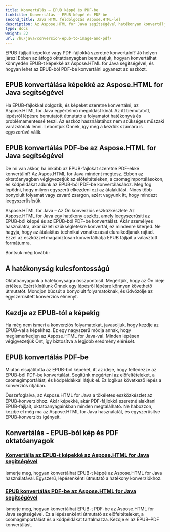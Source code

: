 ```yaml
---
title: Konvertálás – EPUB képpé és PDF-be
linktitle: Konvertálás – EPUB képpé és PDF-be
second_title: Java HTML feldolgozás Aspose.HTML-lel
description: Az Aspose.HTML for Java segítségével hatékonyan konvertálja az EPUB-fájlt képekké. Ez a lépésenkénti útmutató leegyszerűsíti a folyamatot. Tanuld meg az EPUB-ból PDF-be konvertálást is.
type: docs
weight: 22
url: /hu/java/conversion-epub-to-image-and-pdf/
---
```

EPUB-fájljait képekké vagy PDF-fájlokká szeretné konvertálni? Jó helyen jársz! Ebben az átfogó oktatóanyagban bemutatjuk, hogyan konvertálhat könnyedén EPUB-t képekké az Aspose.HTML for Java segítségével, és hogyan lehet az EPUB-ból PDF-be konvertálni ugyanezt az eszközt. 

## EPUB konvertálása képekké az Aspose.HTML for Java segítségével
Ha EPUB-fájlokkal dolgozik, és képeket szeretne konvertálni, az Aspose.HTML for Java egyértelmű megoldást kínál. Az itt bemutatott, lépésről lépésre bemutatott útmutató a folyamatot hatékonyvá és problémamentessé teszi. Az eszköz használatához nem szükséges műszaki varázslónak lenni. Lebontjuk Önnek, így még a kezdők számára is egyszerűvé válik.

## EPUB konvertálás PDF-be az Aspose.HTML for Java segítségével
De mi van akkor, ha inkább az EPUB-fájlokat szeretné PDF-ekké konvertálni? Az Aspos.HTML for Java mindent megtesz. Ebben az oktatóanyagban végigvezetjük az előfeltételeken, a csomagimportálásokon, és kódpéldákat adunk az EPUB-ból PDF-be konvertálásához. Meg fog lepődni, hogy milyen egyszerű elkezdeni ezt az átalakítást. Nincs több bonyolult folyamat vagy zavaró zsargon, azért vagyunk itt, hogy mindezt leegyszerűsítsük.

Aspose.HTML for Java – Az Ön konverziós eszközkészlete
Az Aspose.HTML for Java egy hatékony eszköz, amely leegyszerűsíti az EPUB-ból képpé és az EPUB-ból PDF-be konvertálást. Akár személyes használatra, akár üzleti szükségletekre konvertál, ez mindenre kiterjed. Ne hagyja, hogy az átalakítás technikai vonatkozásai eluralkodjanak rajtad. Ezzel az eszközzel magabiztosan konvertálhatja EPUB fájljait a választott formátumra. 

Bontsuk még tovább:

## A hatékonyság kulcsfontosságú
Oktatóanyagunk a hatékonyságra összpontosít. Megértjük, hogy az Ön ideje értékes. Ezért kínálunk Önnek egy lépésről lépésre könnyen követhető útmutatót. Mondjon búcsút a bonyolult folyamatoknak, és üdvözölje az egyszerűsített konverziós élményt.

## Kezdje az EPUB-tól a képekig
Ha még nem ismeri a konverziós folyamatokat, javasoljuk, hogy kezdje az EPUB-val a képekhez. Ez egy nagyszerű módja annak, hogy megismerkedjen az Aspose.HTML for Java-val. Minden lépésen végigvezetjük Önt, így biztosítva a legjobb eredmény elérését.

## EPUB konvertálás PDF-be
Miután elsajátította az EPUB-ból képeket, itt az ideje, hogy felfedezze az EPUB-ból PDF-be konvertálást. Segítünk megérteni az előfeltételeket, a csomagimportálást, és kódpéldákkal látjuk el. Ez logikus következő lépés a konverziós útjában.

Összefoglalva, az Aspose.HTML for Java a tökéletes eszközkészlet az EPUB-konverzióhoz. Akár képekké, akár PDF-fájlokká szeretné alakítani EPUB-fájljait, oktatóanyagainkban minden megtalálható. Ne habozzon, kezdje el még ma az Aspose.HTML for Java használatát, és egyszerűsítse EPUB-konverziós igényeit.
## Konvertálás - EPUB-ból kép és PDF oktatóanyagok
### [Konvertálja az EPUB-t képekké az Aspose.HTML for Java segítségével](./convert-epub-to-image/)
Ismerje meg, hogyan konvertálhat EPUB-t képpé az Aspose.HTML for Java használatával. Egyszerű, lépésenkénti útmutató a hatékony konverziókhoz.
### [EPUB konvertálás PDF-be az Aspose.HTML for Java segítségével](./convert-epub-to-pdf/)
Ismerje meg, hogyan konvertálhat EPUB-t PDF-be az Aspose.HTML for Java segítségével. Ez a lépésenkénti útmutató az előfeltételeket, a csomagimportálást és a kódpéldákat tartalmazza. Kezdje el az EPUB–PDF konvertálást.